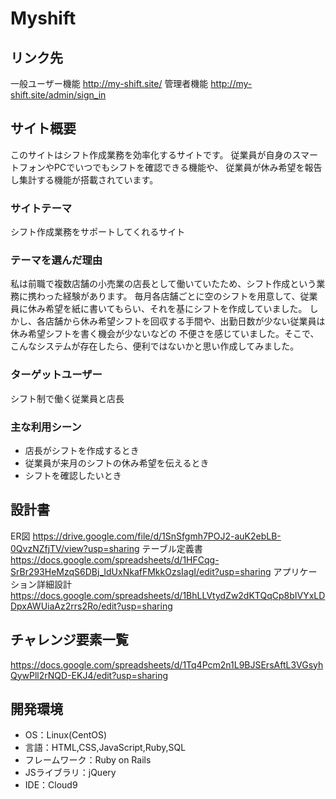 # Myshift

## リンク先
一般ユーザー機能
<http://my-shift.site/>
管理者機能
<http://my-shift.site/admin/sign_in>

## サイト概要
このサイトはシフト作成業務を効率化するサイトです。
従業員が自身のスマートフォンやPCでいつでもシフトを確認できる機能や、
従業員が休み希望を報告し集計する機能が搭載されています。

### サイトテーマ
シフト作成業務をサポートしてくれるサイト

### テーマを選んだ理由
私は前職で複数店舗の小売業の店長として働いていたため、シフト作成という業務に携わった経験があります。
毎月各店舗ごとに空のシフトを用意して、従業員に休み希望を紙に書いてもらい、それを基にシフトを作成していました。
しかし、各店舗から休み希望シフトを回収する手間や、出勤日数が少ない従業員は休み希望シフトを書く機会が少ないなどの
不便さを感じていました。そこで、こんなシステムが存在したら、便利ではないかと思い作成してみました。

### ターゲットユーザー
シフト制で働く従業員と店長

### 主な利用シーン
- 店長がシフトを作成するとき
- 従業員が来月のシフトの休み希望を伝えるとき
- シフトを確認したいとき

## 設計書
ER図
<https://drive.google.com/file/d/1SnSfgmh7POJ2-auK2ebLB-0QvzNZfjTV/view?usp=sharing>
テーブル定義書
<https://docs.google.com/spreadsheets/d/1HFCqg-SrBr293HeMzqS6DBj_IdUxNkafFMkkOzsIagI/edit?usp=sharing>
アプリケーション詳細設計
<https://docs.google.com/spreadsheets/d/1BhLLVtydZw2dKTQqCp8bIVYxLDDpxAWUiaAz2rrs2Ro/edit?usp=sharing>


## チャレンジ要素一覧
<https://docs.google.com/spreadsheets/d/1Tq4Pcm2n1L9BJSErsAftL3VGsyhQywPll2rNQD-EKJ4/edit?usp=sharing>

## 開発環境
- OS：Linux(CentOS)
- 言語：HTML,CSS,JavaScript,Ruby,SQL
- フレームワーク：Ruby on Rails
- JSライブラリ：jQuery
- IDE：Cloud9

